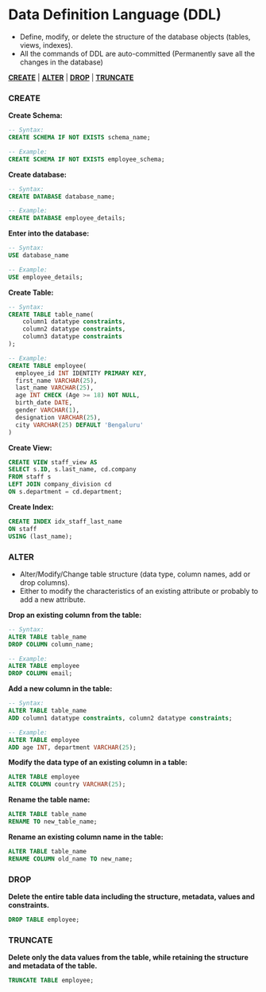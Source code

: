 # **Data Definition Language (DDL)**

- Define, modify, or delete the structure of the database objects (tables, views, indexes).
- All the commands of DDL are auto-committed (Permanently save all the changes in the database)

<a href=#create><strong>CREATE</strong></a> | 
<a href=#alter><strong>ALTER</strong></a> | 
<a href=#drop><strong>DROP</strong></a> | 
<a href=#truncate><strong>TRUNCATE</strong></a> 

<h3 name=create><strong>CREATE</strong></h3>

**Create Schema:**
```sql
-- Syntax:
CREATE SCHEMA IF NOT EXISTS schema_name;

-- Example:
CREATE SCHEMA IF NOT EXISTS employee_schema;
```
**Create database:**
```sql
-- Syntax:
CREATE DATABASE database_name;

-- Example:
CREATE DATABASE employee_details;
```
**Enter into the database:**
```sql
-- Syntax:
USE database_name

-- Example:
USE employee_details;
```
**Create Table:**
```sql
-- Syntax:
CREATE TABLE table_name(
    column1 datatype constraints,
    column2 datatype constraints,
    column3 datatype constraints
);

-- Example:
CREATE TABLE employee(
  employee_id INT IDENTITY PRIMARY KEY,
  first_name VARCHAR(25),
  last_name VARCHAR(25),
  age INT CHECK (Age >= 18) NOT NULL,
  birth_date DATE,
  gender VARCHAR(1),
  designation VARCHAR(25),
  city VARCHAR(25) DEFAULT 'Bengaluru'
)
```
**Create View:**
```sql
CREATE VIEW staff_view AS
SELECT s.ID, s.last_name, cd.company
FROM staff s
LEFT JOIN company_division cd
ON s.department = cd.department;
```
**Create Index:**
```sql
CREATE INDEX idx_staff_last_name
ON staff
USING (last_name);
```

<h3 name=alter><strong>ALTER</strong></h3>

- Alter/Modify/Change table structure (data type, column names, add or drop columns).
- Either to modify the characteristics of an existing attribute or probably to add a new attribute.

**Drop an existing column from the table:**
```sql
-- Syntax:
ALTER TABLE table_name
DROP COLUMN column_name;

-- Example:
ALTER TABLE employee
DROP COLUMN email;
```
**Add a new column in the table:**
```sql
-- Syntax:
ALTER TABLE table_name
ADD column1 datatype constraints, column2 datatype constraints;

-- Example:
ALTER TABLE employee
ADD age INT, department VARCHAR(25);
```
**Modify the data type of an existing column in a table:**
```sql
ALTER TABLE employee
ALTER COLUMN country VARCHAR(25);
```
**Rename the table name:**
```sql    
ALTER TABLE table_name
RENAME TO new_table_name;    
```    
**Rename an existing column name in the table:**
```sql
ALTER TABLE table_name
RENAME COLUMN old_name TO new_name;   
```

<h3 name=drop><strong>DROP</strong></h3>

**Delete the entire table data including the structure, metadata, values and constraints.**
```sql
DROP TABLE employee;
```
    
<h3 name=truncate><strong>TRUNCATE</strong></h3>

**Delete only the data values from the table, while retaining the structure and metadata of the table.**
```sql
TRUNCATE TABLE employee;
```
